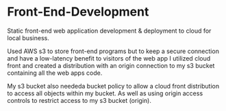 # Front-End-Development
Static front-end web application development &amp; deployment to cloud for local business.

Used AWS s3 to store front-end programs but to keep a secure connection and have a low-latency benefit to
visitors of the web app I utilized cloud front and created a distribution with an origin connection to my s3 bucket containing all the web apps code. 

My s3 bucket also neededa bucket policy to allow a cloud front distribution to access all objects within my bucket. 
As well as using origin access controls to restrict access to my s3 bucket (origin).
